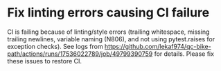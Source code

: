 # Fix linting errors causing CI failure

CI is failing because of linting/style errors (trailing whitespace, missing trailing newlines, variable naming (N806), and not using pytest.raises for exception checks). See logs from https://github.com/lekaf974/qc-bike-path/actions/runs/17536022789/job/49799390759 for details. Please fix these issues to restore CI.